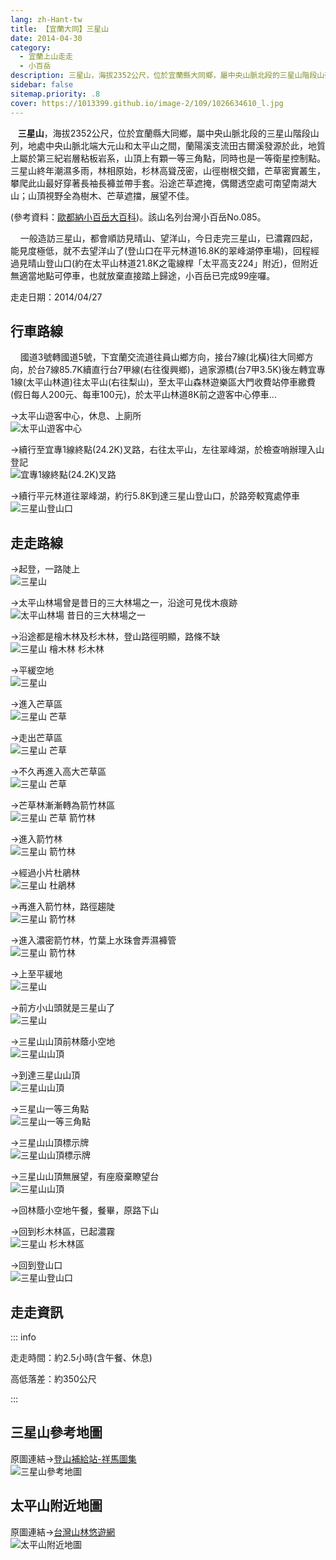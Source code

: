 ```yaml
---
lang: zh-Hant-tw
title: 【宜蘭大同】三星山
date: 2014-04-30
category: 
  - 宜蘭上山走走
  - 小百岳
description: 三星山，海拔2352公尺，位於宜蘭縣大同鄉，屬中央山脈北段的三星山階段山列，地處中央山脈北端大元山和太平山之間，蘭陽溪支流田古爾溪發源於此，地質上屬於第三紀岩層粘板岩系，山頂上有顆一等三角點，同時也是一等衛星控制點。三星山終年潮濕多雨，林相原始，杉林高聳茂密，山徑樹根交錯，芒草密實叢生，攀爬此山最好穿著長袖長褲並帶手套。沿途芒草遮掩，偶爾透空處可南望南湖大山；山頂視野全為樹木、芒草遮擋，展望不佳。
sidebar: false
sitemap.priority: .8
cover: https://1013399.github.io/image-2/109/1026634610_l.jpg
---
```


   **三星山**，海拔2352公尺，位於宜蘭縣大同鄉，屬中央山脈北段的三星山階段山列，地處中央山脈北端大元山和太平山之間，蘭陽溪支流田古爾溪發源於此，地質上屬於第三紀岩層粘板岩系，山頂上有顆一等三角點，同時也是一等衛星控制點。三星山終年潮濕多雨，林相原始，杉林高聳茂密，山徑樹根交錯，芒草密實叢生，攀爬此山最好穿著長袖長褲並帶手套。沿途芒草遮掩，偶爾透空處可南望南湖大山；山頂視野全為樹木、芒草遮擋，展望不佳。

<!-- more -->

(參考資料：[歐都納小百岳大百科](http://www.taiwan100mt.com/mountain.php?mountain=85))。該山名列台灣小百岳No.085。  

    一般造訪三星山，都會順訪見晴山、望洋山，今日走完三星山，已濃霧四起，能見度極低，就不去望洋山了(登山口在平元林道16.8K的翠峰湖停車場)，回程經過見晴山登山口(約在太平山林道21.8K之電線桿「太平高支224」附近)，但附近無適當地點可停車，也就放棄直接踏上歸途，小百岳已完成99座囉。

走走日期：2014/04/27

## 行車路線 
    國道3號轉國道5號，下宜蘭交流道往員山鄉方向，接台7線(北橫)往大同鄉方向，於台7線85.7K續直行台7甲線(右往復興鄉)，過家源橋(台7甲3.5K)後左轉宜專1線(太平山林道)往太平山(右往梨山)，至太平山森林遊樂區大門收費站停車繳費(假日每人200元、每車100元)，於太平山林道8K前之遊客中心停車...  

→太平山遊客中心，休息、上廁所  
![太平山遊客中心](https://1013399.github.io/image-2/109/1026634555_l.jpg)

→續行至宜專1線終點(24.2K)叉路，右往太平山，左往翠峰湖，於檢查哨辦理入山登記  
![宜專1線終點(24.2K)叉路](https://1013399.github.io/image-2/109/1026634560_l.jpg)

→續行平元林道往翠峰湖，約行5.8K到達三星山登山口，於路旁較寬處停車  
![三星山登山口](https://1013399.github.io/image-2/109/1026634562_l.jpg)

## 走走路線
→起登，一路陡上  
![三星山](https://1013399.github.io/image-2/109/1026634566_l.jpg)

→太平山林場曾是昔日的三大林場之一，沿途可見伐木痕跡  
![太平山林場 昔日的三大林場之一](https://1013399.github.io/image-2/109/1026634569_l.jpg)

→沿途都是檜木林及杉木林，登山路徑明顯，路條不缺  
![三星山 檜木林 杉木林](https://1013399.github.io/image-2/109/1026634572_l.jpg)

→平緩空地  
![三星山](https://1013399.github.io/image-2/109/1026634579_l.jpg)

→進入芒草區  
![三星山 芒草](https://1013399.github.io/image-2/109/1026634581_l.jpg)

→走出芒草區  
![三星山 芒草](https://1013399.github.io/image-2/109/1026634583_l.jpg)

→不久再進入高大芒草區  
![三星山 芒草](https://1013399.github.io/image-2/109/1026634589_l.jpg)

→芒草林漸漸轉為箭竹林區  
![三星山 芒草 箭竹林](https://1013399.github.io/image-2/109/1026634592_l.jpg)

→進入箭竹林  
![三星山 箭竹林](https://1013399.github.io/image-2/109/1026634596_l.jpg)

→經過小片杜鵑林  
![三星山 杜鵑林](https://1013399.github.io/image-2/109/1026634599_l.jpg)

→再進入箭竹林，路徑趨陡  
![三星山 箭竹林](https://1013399.github.io/image-2/109/1026634601_l.jpg)

→進入濃密箭竹林，竹葉上水珠會弄濕褲管  
![三星山 箭竹林](https://1013399.github.io/image-2/109/1026634604_l.jpg)

→上至平緩地  
![三星山](https://1013399.github.io/image-2/109/1026634606_l.jpg)

→前方小山頭就是三星山了  
![三星山](https://1013399.github.io/image-2/109/1026634610_l.jpg)

→三星山山頂前林蔭小空地  
![三星山山頂](https://1013399.github.io/image-2/109/1026634613_l.jpg)

→到達三星山山頂  
![三星山山頂](https://1013399.github.io/image-2/109/1026634615_l.jpg)

→三星山一等三角點  
![三星山一等三角點](https://1013399.github.io/image-2/109/1026634617_l.jpg)

→三星山山頂標示牌  
![三星山山頂標示牌](https://1013399.github.io/image-2/109/1026634619_l.jpg)

→三星山山頂無展望，有座廢棄瞭望台  
![三星山山頂](https://1013399.github.io/image-2/109/1026634622_l.jpg)

→回林蔭小空地午餐，餐畢，原路下山

→回到杉木林區，已起濃霧  
![三星山 杉木林區](https://1013399.github.io/image-2/109/1026634625_l.jpg)

→回到登山口  
![三星山登山口](https://1013399.github.io/image-2/109/1026634631_l.jpg)

## 走走資訊

::: info

走走時間：約2.5小時(含午餐、休息)

高低落差：約350公尺

:::

## 三星山參考地圖
原圖連結→[登山補給站-祥馬圖集](http://www.keepon.com.tw/DiscussLoad.aspx?code=314B5CF9AEC3A19170A9A7E294A7989AA8D0DEDEEF31887A)  
![三星山參考地圖](https://1013399.github.io/image-2/109/1026639736_l.jpg)

## 太平山附近地圖  
原圖連結→[台灣山林悠遊網](http://recreation.forest.gov.tw/RA/RA_1_1.aspx?RA_ID=0100001)  
![太平山附近地圖](https://1013399.github.io/image-2/109/1026758431_l.jpg)